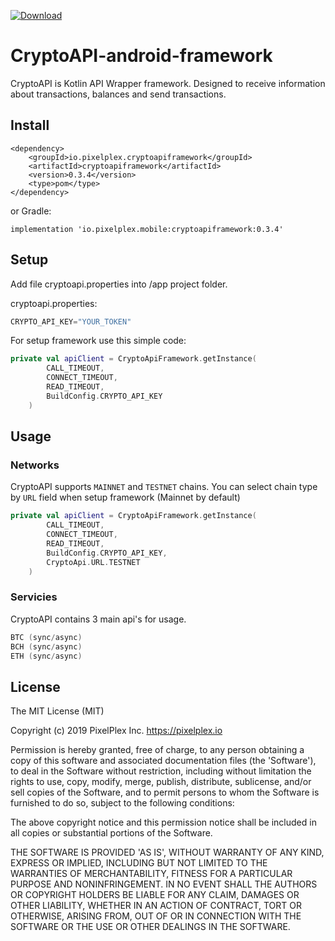 [ ![Download](https://api.bintray.com/packages/pixelplex/mobile/cryptoapi/images/download.svg) ](https://bintray.com/pixelplex/mobile/cryptoapi/_latestVersion)

# CryptoAPI-android-framework

CryptoAPI is Kotlin API Wrapper framework. Designed to receive information about transactions, balances and send transactions.

## Install

```
<dependency>
	<groupId>io.pixelplex.cryptoapiframework</groupId>
	<artifactId>cryptoapiframework</artifactId>
	<version>0.3.4</version>
	<type>pom</type>
</dependency>
```

or Gradle:
```
implementation 'io.pixelplex.mobile:cryptoapiframework:0.3.4'
```
## Setup

Add file cryptoapi.properties into /app project folder.

cryptoapi.properties:
```kotlin
CRYPTO_API_KEY="YOUR_TOKEN"
```
For setup framework use this simple code:
```kotlin
private val apiClient = CryptoApiFramework.getInstance(
        CALL_TIMEOUT,
        CONNECT_TIMEOUT,
        READ_TIMEOUT,
        BuildConfig.CRYPTO_API_KEY
    )
```

## Usage

### Networks

CryptoAPI supports `MAINNET` and `TESTNET` chains. You can select chain type by `URL` field when setup framework (Mainnet by default)
```kotlin
private val apiClient = CryptoApiFramework.getInstance(
        CALL_TIMEOUT,
        CONNECT_TIMEOUT,
        READ_TIMEOUT,
        BuildConfig.CRYPTO_API_KEY,
        CryptoApi.URL.TESTNET
    )
```

### Servicies

CryptoAPI contains 3 main api's for usage.
```kotlin
BTC (sync/async)
BCH (sync/async)
ETH (sync/async)
```

## License

The MIT License (MIT)

Copyright (c) 2019 PixelPlex Inc. <https://pixelplex.io>

Permission is hereby granted, free of charge, to any person obtaining
a copy of this software and associated documentation files (the
'Software'), to deal in the Software without restriction, including
without limitation the rights to use, copy, modify, merge, publish,
distribute, sublicense, and/or sell copies of the Software, and to
permit persons to whom the Software is furnished to do so, subject to
the following conditions:

The above copyright notice and this permission notice shall be
included in all copies or substantial portions of the Software.

THE SOFTWARE IS PROVIDED 'AS IS', WITHOUT WARRANTY OF ANY KIND,
EXPRESS OR IMPLIED, INCLUDING BUT NOT LIMITED TO THE WARRANTIES OF
MERCHANTABILITY, FITNESS FOR A PARTICULAR PURPOSE AND NONINFRINGEMENT.
IN NO EVENT SHALL THE AUTHORS OR COPYRIGHT HOLDERS BE LIABLE FOR ANY
CLAIM, DAMAGES OR OTHER LIABILITY, WHETHER IN AN ACTION OF CONTRACT,
TORT OR OTHERWISE, ARISING FROM, OUT OF OR IN CONNECTION WITH THE
SOFTWARE OR THE USE OR OTHER DEALINGS IN THE SOFTWARE.